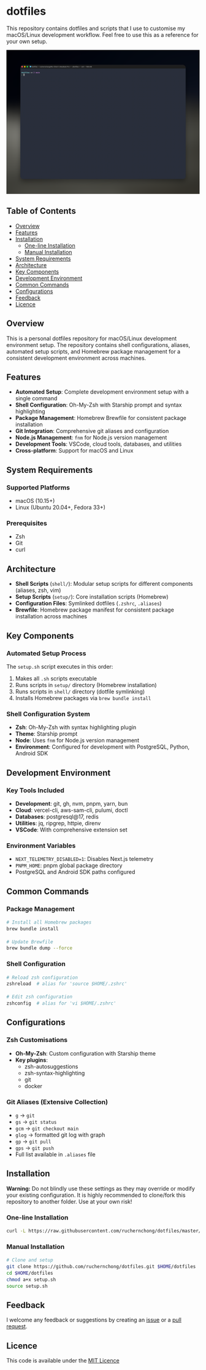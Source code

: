 # dotfiles

This repository contains dotfiles and scripts that I use to customise my macOS/Linux development workflow. Feel free to use this as a reference for your own setup.

![Terminal](terminal.png)

## Table of Contents

- [Overview](#overview)
- [Features](#features)
- [Installation](#installation)
  - [One-line Installation](#one-line-installation)
  - [Manual Installation](#manual-installation)
- [System Requirements](#system-requirements)
- [Architecture](#architecture)
- [Key Components](#key-components)
- [Development Environment](#development-environment)
- [Common Commands](#common-commands)
- [Configurations](#configurations)
- [Feedback](#feedback)
- [Licence](#licence)

## Overview

This is a personal dotfiles repository for macOS/Linux development environment setup. The repository contains shell configurations, aliases, automated setup scripts, and Homebrew package management for a consistent development environment across machines.

## Features

- **Automated Setup**: Complete development environment setup with a single command
- **Shell Configuration**: Oh-My-Zsh with Starship prompt and syntax highlighting
- **Package Management**: Homebrew Brewfile for consistent package installation
- **Git Integration**: Comprehensive git aliases and configuration
- **Node.js Management**: `fnm` for Node.js version management
- **Development Tools**: VSCode, cloud tools, databases, and utilities
- **Cross-platform**: Support for macOS and Linux

## System Requirements

### Supported Platforms

- macOS (10.15+)
- Linux (Ubuntu 20.04+, Fedora 33+)

### Prerequisites

- Zsh
- Git
- curl

## Architecture

- **Shell Scripts** (`shell/`): Modular setup scripts for different components (aliases, zsh, vim)
- **Setup Scripts** (`setup/`): Core installation scripts (Homebrew)
- **Configuration Files**: Symlinked dotfiles (`.zshrc`, `.aliases`)
- **Brewfile**: Homebrew package manifest for consistent package installation across machines

## Key Components

### Automated Setup Process
The `setup.sh` script executes in this order:
1. Makes all `.sh` scripts executable
2. Runs scripts in `setup/` directory (Homebrew installation)
3. Runs scripts in `shell/` directory (dotfile symlinking)
4. Installs Homebrew packages via `brew bundle install`

### Shell Configuration System
- **Zsh**: Oh-My-Zsh with syntax highlighting plugin
- **Theme**: Starship prompt
- **Node**: Uses `fnm` for Node.js version management
- **Environment**: Configured for development with PostgreSQL, Python, Android SDK

## Development Environment

### Key Tools Included
- **Development**: git, gh, nvm, pnpm, yarn, bun
- **Cloud**: vercel-cli, aws-sam-cli, pulumi, doctl
- **Databases**: postgresql@17, redis
- **Utilities**: jq, ripgrep, httpie, direnv
- **VSCode**: With comprehensive extension set

### Environment Variables
- `NEXT_TELEMETRY_DISABLED=1`: Disables Next.js telemetry
- `PNPM_HOME`: pnpm global package directory
- PostgreSQL and Android SDK paths configured

## Common Commands

### Package Management
```bash
# Install all Homebrew packages
brew bundle install

# Update Brewfile
brew bundle dump --force
```

### Shell Configuration
```bash
# Reload zsh configuration
zshreload  # alias for 'source $HOME/.zshrc'

# Edit zsh configuration
zshconfig  # alias for 'vi $HOME/.zshrc'
```

## Configurations

### Zsh Customisations

- **Oh-My-Zsh**: Custom configuration with Starship theme
- **Key plugins**:
  - zsh-autosuggestions
  - zsh-syntax-highlighting
  - git
  - docker

### Git Aliases (Extensive Collection)

- `g` → `git`
- `gs` → `git status`
- `gcm` → `git checkout main`
- `glog` → formatted git log with graph
- `gp` → `git pull`
- `gps` → `git push`
- Full list available in `.aliases` file

## Installation

**Warning:** Do not blindly use these settings as they may override or modify your existing configuration. It is highly recommended to clone/fork this repository to another folder. Use at your own risk!

### One-line Installation

```bash
curl -L https://raw.githubusercontent.com/ruchernchong/dotfiles/master/install.sh | bash
```

### Manual Installation

```bash
# Clone and setup
git clone https://github.com/ruchernchong/dotfiles.git $HOME/dotfiles
cd $HOME/dotfiles
chmod a+x setup.sh
source setup.sh
```

## Feedback

I welcome any feedback or suggestions by creating an [issue](https://github.com/ruchernchong/dotfiles/issues) or a [pull request](https://github.com/ruchernchong/dotfiles/pulls).

## Licence

This code is available under the [MIT Licence](LICENSE)
